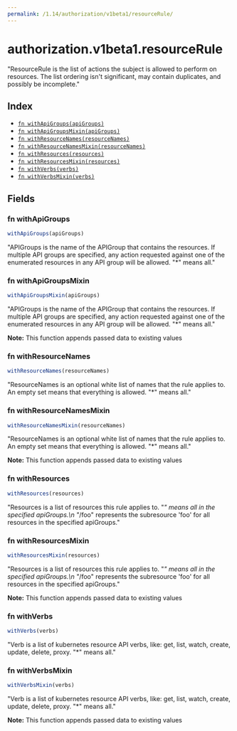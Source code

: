 ```yaml
---
permalink: /1.14/authorization/v1beta1/resourceRule/
---
```


# authorization.v1beta1.resourceRule

"ResourceRule is the list of actions the subject is allowed to perform on resources. The list ordering isn't significant, may contain duplicates, and possibly be incomplete."

## Index

* [`fn withApiGroups(apiGroups)`](#fn-withapigroups)
* [`fn withApiGroupsMixin(apiGroups)`](#fn-withapigroupsmixin)
* [`fn withResourceNames(resourceNames)`](#fn-withresourcenames)
* [`fn withResourceNamesMixin(resourceNames)`](#fn-withresourcenamesmixin)
* [`fn withResources(resources)`](#fn-withresources)
* [`fn withResourcesMixin(resources)`](#fn-withresourcesmixin)
* [`fn withVerbs(verbs)`](#fn-withverbs)
* [`fn withVerbsMixin(verbs)`](#fn-withverbsmixin)

## Fields

### fn withApiGroups

```ts
withApiGroups(apiGroups)
```

"APIGroups is the name of the APIGroup that contains the resources.  If multiple API groups are specified, any action requested against one of the enumerated resources in any API group will be allowed.  \"*\" means all."

### fn withApiGroupsMixin

```ts
withApiGroupsMixin(apiGroups)
```

"APIGroups is the name of the APIGroup that contains the resources.  If multiple API groups are specified, any action requested against one of the enumerated resources in any API group will be allowed.  \"*\" means all."

**Note:** This function appends passed data to existing values

### fn withResourceNames

```ts
withResourceNames(resourceNames)
```

"ResourceNames is an optional white list of names that the rule applies to.  An empty set means that everything is allowed.  \"*\" means all."

### fn withResourceNamesMixin

```ts
withResourceNamesMixin(resourceNames)
```

"ResourceNames is an optional white list of names that the rule applies to.  An empty set means that everything is allowed.  \"*\" means all."

**Note:** This function appends passed data to existing values

### fn withResources

```ts
withResources(resources)
```

"Resources is a list of resources this rule applies to.  \"*\" means all in the specified apiGroups.\n \"*/foo\" represents the subresource 'foo' for all resources in the specified apiGroups."

### fn withResourcesMixin

```ts
withResourcesMixin(resources)
```

"Resources is a list of resources this rule applies to.  \"*\" means all in the specified apiGroups.\n \"*/foo\" represents the subresource 'foo' for all resources in the specified apiGroups."

**Note:** This function appends passed data to existing values

### fn withVerbs

```ts
withVerbs(verbs)
```

"Verb is a list of kubernetes resource API verbs, like: get, list, watch, create, update, delete, proxy.  \"*\" means all."

### fn withVerbsMixin

```ts
withVerbsMixin(verbs)
```

"Verb is a list of kubernetes resource API verbs, like: get, list, watch, create, update, delete, proxy.  \"*\" means all."

**Note:** This function appends passed data to existing values